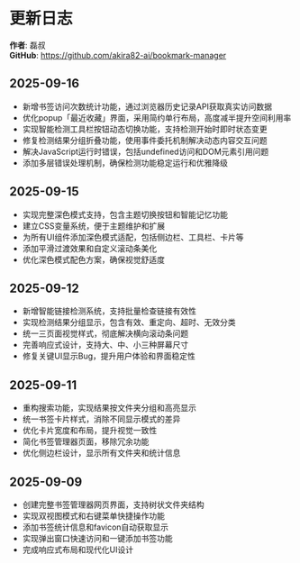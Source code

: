 # 更新日志

**作者**: 磊叔  
**GitHub**: https://github.com/akira82-ai/bookmark-manager

## 2025-09-16
- 新增书签访问次数统计功能，通过浏览器历史记录API获取真实访问数据
- 优化popup「最近收藏」界面，采用简约单行布局，高度减半提升空间利用率
- 实现智能检测工具栏按钮动态切换功能，支持检测开始时即时状态变更
- 修复检测结果分组折叠功能，使用事件委托机制解决动态内容交互问题
- 解决JavaScript运行时错误，包括undefined访问和DOM元素引用问题
- 添加多层错误处理机制，确保检测功能稳定运行和优雅降级

## 2025-09-15  
- 实现完整深色模式支持，包含主题切换按钮和智能记忆功能
- 建立CSS变量系统，便于主题维护和扩展
- 为所有UI组件添加深色模式适配，包括侧边栏、工具栏、卡片等
- 添加平滑过渡效果和自定义滚动条美化
- 优化深色模式配色方案，确保视觉舒适度

## 2025-09-12
- 新增智能链接检测系统，支持批量检查链接有效性
- 实现检测结果分组显示，包含有效、重定向、超时、无效分类
- 统一三页面视觉样式，彻底解决横向滚动条问题
- 完善响应式设计，支持大、中、小三种屏幕尺寸
- 修复关键UI显示Bug，提升用户体验和界面稳定性

## 2025-09-11
- 重构搜索功能，实现结果按文件夹分组和高亮显示
- 统一书签卡片样式，消除不同显示模式的差异
- 优化卡片宽度和布局，提升视觉一致性
- 简化书签管理器页面，移除冗余功能
- 优化侧边栏设计，显示所有文件夹和统计信息

## 2025-09-09
- 创建完整书签管理器网页界面，支持树状文件夹结构
- 实现双视图模式和右键菜单快捷操作功能
- 添加书签统计信息和favicon自动获取显示
- 实现弹出窗口快速访问和一键添加书签功能
- 完成响应式布局和现代化UI设计
